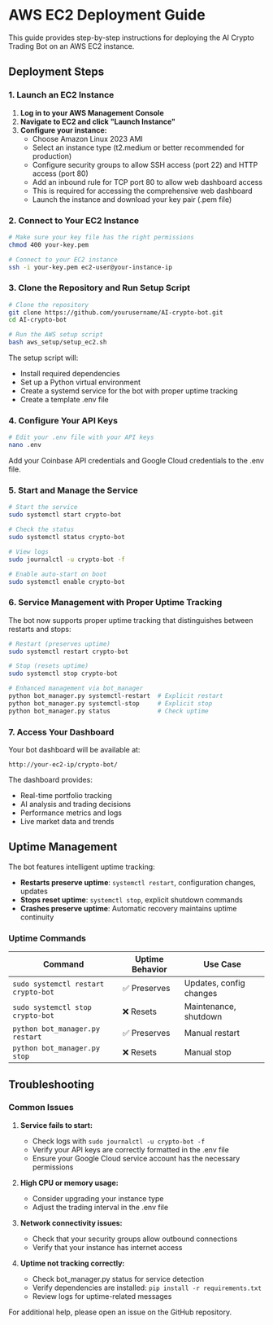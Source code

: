 # AWS EC2 Deployment Guide

This guide provides step-by-step instructions for deploying the AI Crypto Trading Bot on an AWS EC2 instance.

## Deployment Steps

### 1. Launch an EC2 Instance

1. **Log in to your AWS Management Console**
2. **Navigate to EC2 and click "Launch Instance"**
3. **Configure your instance:**
   - Choose Amazon Linux 2023 AMI
   - Select an instance type (t2.medium or better recommended for production)
   - Configure security groups to allow SSH access (port 22) and HTTP access (port 80)
   - Add an inbound rule for TCP port 80 to allow web dashboard access
   - This is required for accessing the comprehensive web dashboard
   - Launch the instance and download your key pair (.pem file)

### 2. Connect to Your EC2 Instance

```bash
# Make sure your key file has the right permissions
chmod 400 your-key.pem

# Connect to your EC2 instance
ssh -i your-key.pem ec2-user@your-instance-ip
```

### 3. Clone the Repository and Run Setup Script

```bash
# Clone the repository
git clone https://github.com/yourusername/AI-crypto-bot.git
cd AI-crypto-bot

# Run the AWS setup script
bash aws_setup/setup_ec2.sh
```

The setup script will:
- Install required dependencies
- Set up a Python virtual environment
- Create a systemd service for the bot with proper uptime tracking
- Create a template .env file

### 4. Configure Your API Keys

```bash
# Edit your .env file with your API keys
nano .env
```

Add your Coinbase API credentials and Google Cloud credentials to the .env file.

### 5. Start and Manage the Service

```bash
# Start the service
sudo systemctl start crypto-bot

# Check the status
sudo systemctl status crypto-bot

# View logs
sudo journalctl -u crypto-bot -f

# Enable auto-start on boot
sudo systemctl enable crypto-bot
```

### 6. Service Management with Proper Uptime Tracking

The bot now supports proper uptime tracking that distinguishes between restarts and stops:

```bash
# Restart (preserves uptime)
sudo systemctl restart crypto-bot

# Stop (resets uptime)
sudo systemctl stop crypto-bot

# Enhanced management via bot_manager
python bot_manager.py systemctl-restart  # Explicit restart
python bot_manager.py systemctl-stop     # Explicit stop
python bot_manager.py status             # Check uptime
```

### 7. Access Your Dashboard

Your bot dashboard will be available at:
```
http://your-ec2-ip/crypto-bot/
```

The dashboard provides:
- Real-time portfolio tracking
- AI analysis and trading decisions
- Performance metrics and logs
- Live market data and trends

## Uptime Management

The bot features intelligent uptime tracking:

- **Restarts preserve uptime**: `systemctl restart`, configuration changes, updates
- **Stops reset uptime**: `systemctl stop`, explicit shutdown commands
- **Crashes preserve uptime**: Automatic recovery maintains uptime continuity

### Uptime Commands

| Command | Uptime Behavior | Use Case |
|---------|----------------|----------|
| `sudo systemctl restart crypto-bot` | ✅ Preserves | Updates, config changes |
| `sudo systemctl stop crypto-bot` | ❌ Resets | Maintenance, shutdown |
| `python bot_manager.py restart` | ✅ Preserves | Manual restart |
| `python bot_manager.py stop` | ❌ Resets | Manual stop |

## Troubleshooting

### Common Issues

1. **Service fails to start:**
   - Check logs with `sudo journalctl -u crypto-bot -f`
   - Verify your API keys are correctly formatted in the .env file
   - Ensure your Google Cloud service account has the necessary permissions

2. **High CPU or memory usage:**
   - Consider upgrading your instance type
   - Adjust the trading interval in the .env file

3. **Network connectivity issues:**
   - Check that your security groups allow outbound connections
   - Verify that your instance has internet access

4. **Uptime not tracking correctly:**
   - Check bot_manager.py status for service detection
   - Verify dependencies are installed: `pip install -r requirements.txt`
   - Review logs for uptime-related messages

For additional help, please open an issue on the GitHub repository.
